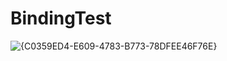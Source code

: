 # BindingTest

![{C0359ED4-E609-4783-B773-78DFEE46F76E}](https://github.com/user-attachments/assets/c7e7e657-43e0-4583-94a6-cd91ceb4d2c1)

